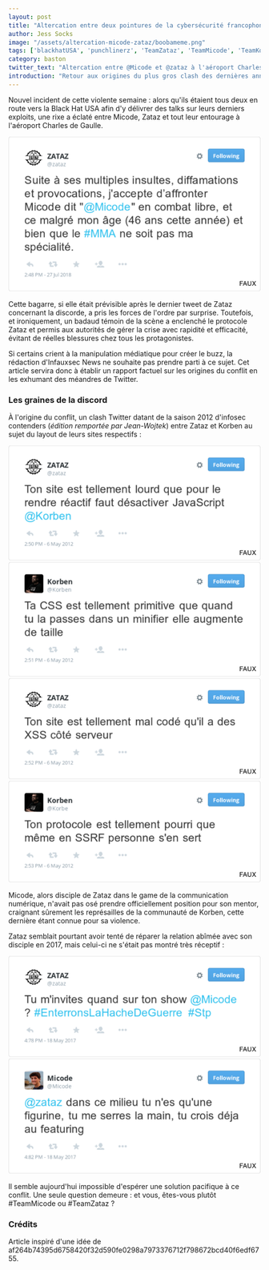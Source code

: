 ```yaml
---
layout: post
title: "Altercation entre deux pointures de la cybersécurité francophone à l'aéroport Charles de Gaulle"
author: Jess Socks
image: "/assets/altercation-micode-zataz/boobameme.png"
tags: ['blackhatUSA', 'punchlinerz', 'TeamZataz', 'TeamMicode', 'TeamKorben']
category: baston
twitter_text: "Altercation entre @Micode et @zataz à l'aéroport Charles de Gaulle"
introduction: "Retour aux origines du plus gros clash des dernières années"
---
```


Nouvel incident de cette violente semaine : alors qu'ils étaient tous deux en
route vers la Black Hat USA afin d'y délivrer des talks sur leurs derniers
exploits, une rixe a éclaté entre Micode, Zataz et tout leur entourage à
l'aéroport Charles de Gaulle.

![Zataz provoque Micode](/assets/altercation-micode-zataz/zataz-mma.png)

Cette bagarre, si elle était prévisible après le dernier tweet de Zataz
concernant la discorde, a pris les forces de l'ordre par surprise. Toutefois, et
ironiquement, un badaud témoin de la scène a enclenché le protocole Zataz et
permis aux autorités de gérer la crise avec rapidité et efficacité, évitant de
réelles blessures chez tous les protagonistes.

Si certains crient à la manipulation médiatique pour créer le buzz, la rédaction
d'Infauxsec News ne souhaite pas prendre parti à ce sujet. Cet article servira
donc à établir un rapport factuel sur les origines du conflit en les exhumant
des méandres de Twitter.

### Les graines de la discord

À l'origine du conflit, un clash Twitter datant de la saison 2012 d'infosec
contenders (*édition remportée par Jean-Wojtek*) entre Zataz et Korben au sujet
du layout de leurs sites respectifs :

![Zataz clashe le JS](/assets/altercation-micode-zataz/zataz-js.png)
![Korben clashe le CSS](/assets/altercation-micode-zataz/korben-css.png)
![Zataz clashe les XSS](/assets/altercation-micode-zataz/zataz-xss.png)
![Korben clashe le protocole](/assets/altercation-micode-zataz/korben-protocole.png)

Micode, alors disciple de Zataz dans le game de la communication numérique,
n'avait pas osé prendre officiellement position pour son mentor, craignant
sûrement les représailles de la communauté de Korben, cette dernière
étant connue pour sa violence.

Zataz semblait pourtant avoir tenté de réparer la relation abîmée avec son
disciple en 2017, mais celui-ci ne s'était pas montré très réceptif :

![Zataz souhaite la paix](/assets/altercation-micode-zataz/zataz-paix.png)
![Micode clashe](/assets/altercation-micode-zataz/micode-clashe.png)

Il semble aujourd'hui impossible d'espérer une solution pacifique à ce conflit.
Une seule question demeure : et vous, êtes-vous plutôt #TeamMicode ou #TeamZataz
?

### Crédits

Article inspiré d'une idée de af264b74395d6758420f32d590fe0298a7973376712f798672bcd40f6edf6755.
